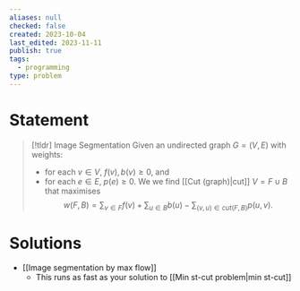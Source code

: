 ```yaml
---
aliases: null
checked: false
created: 2023-10-04
last_edited: 2023-11-11
publish: true
tags:
  - programming
type: problem
---
```

# Statement

>[!tldr] Image Segmentation
>Given an undirected graph $G = (V,E)$ with weights:
>- for each $v \in V$, $f(v), b(v) \geq 0$, and
>- for each $e \in E$, $p(e) \geq 0$.
>We we find [[Cut (graph)|cut]] $V = F \cup B$ that maximises
>$$w(F,B) = \sum_{v \in F} f(v) + \sum_{u \in B} b(u) - \sum_{(v,u) \in cut(F,B)} p(u,v).$$

# Solutions
- [[Image segmentation by max flow]]
	- This runs as fast as your solution to [[Min st-cut problem|min st-cut]]
